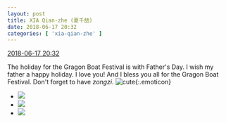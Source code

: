 ```yaml
---
layout: post
title: XIA Qian-zhe (夏千喆)
date: 2018-06-17 20:32
categories: [ 'xia-qian-zhe' ]
---
```


<div class="weibo-info">
  <a href="https://weibo.com/6505420082/GlOHncJqu">2018-06-17 20:32</a>
</div>

The holiday for the Gragon Boat Festival is with Father's Day. I wish my father a happy holiday. I love you! And I bless you all for the Gragon Boat Festival. Don't forget to have *zongzi*. ![cute](https://img.t.sinajs.cn/t4/appstyle/expression/ext/normal/09/2018new_keai_org.png){:.emoticon}

<!-- more -->

<ul class="weibo-pic-list-1">
  <li class="weibo-pic">
    <a href="//wx1.sinaimg.cn/mw690/0076g4Wmgy1fseg7fu5nvj30m80goqcd.jpg"><img src="//wx1.sinaimg.cn/thumb150/0076g4Wmgy1fseg7fu5nvj30m80goqcd.jpg"/></a>
  </li>
  <li class="weibo-pic">
    <a href="//wx3.sinaimg.cn/mw690/0076g4Wmgy1fseg7efdsxj30u0140gmt.jpg"><img src="//wx3.sinaimg.cn/thumb150/0076g4Wmgy1fseg7efdsxj30u0140gmt.jpg"/></a>
  </li>
  <li class="weibo-pic">
    <a href="//wx1.sinaimg.cn/mw690/0076g4Wmgy1fseg7gn15wj30u0140q4l.jpg"><img src="//wx1.sinaimg.cn/thumb150/0076g4Wmgy1fseg7gn15wj30u0140q4l.jpg"/></a>
  </li>
</ul>
